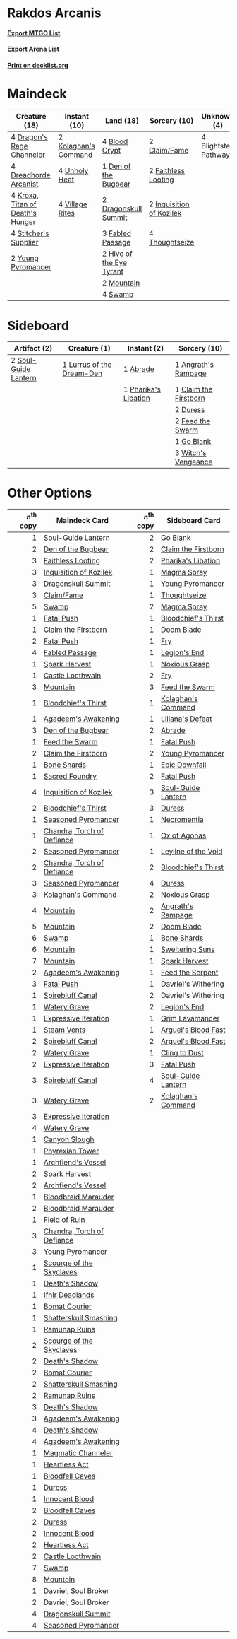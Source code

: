 # Rakdos Arcanis

#### [Export MTGO List](../collection/Rakdos%20Arcanis/Rakdos%20Arcanis.txt)
#### [Export Arena List](../collection/Rakdos%20Arcanis/Rakdos%20Arcanis_arena.txt)
#### [Print on decklist.org](http://decklist.org/?deckmain=4%09Blightstep%20Pathway%0A4%09Blood%20Crypt%0A2%09Claim/Fame%0A1%09Den%20of%20the%20Bugbear%0A4%09Dragon's%20Rage%20Channeler%0A2%09Dragonskull%20Summit%0A4%09Dreadhorde%20Arcanist%0A3%09Fabled%20Passage%0A2%09Faithless%20Looting%0A2%09Hive%20of%20the%20Eye%20Tyrant%0A2%09Inquisition%20of%20Kozilek%0A2%09Kolaghan's%20Command%0A4%09Kroxa,%20Titan%20of%20Death's%20Hunger%0A2%09Mountain%0A4%09Stitcher's%20Supplier%0A4%09Swamp%0A4%09Thoughtseize%0A4%09Unholy%20Heat%0A4%09Village%20Rites%0A2%09Young%20Pyromancer&deckside=1%09Abrade%0A1%09Angrath's%20Rampage%0A1%09Claim%20the%20Firstborn%0A2%09Duress%0A2%09Feed%20the%20Swarm%0A1%09Go%20Blank%0A1%09Lurrus%20of%20the%20Dream-Den%0A1%09Pharika's%20Libation%0A2%09Soul-Guide%20Lantern%0A3%09Witch's%20Vengeance)
# Maindeck

|                                               Creature (18)                                               |                                         Instant (10)                                          |                                             Land (18)                                             |                                           Sorcery (10)                                            |    Unknown (4)     |
|-----------------------------------------------------------------------------------------------------------|-----------------------------------------------------------------------------------------------|---------------------------------------------------------------------------------------------------|---------------------------------------------------------------------------------------------------|--------------------|
|4 [Dragon's Rage Channeler](http://gatherer.wizards.com/Pages/Card/Details.aspx?multiverseid=522197)       |2 [Kolaghan's Command](http://gatherer.wizards.com/Pages/Card/Details.aspx?multiverseid=394613)|4 [Blood Crypt](http://gatherer.wizards.com/Pages/Card/Details.aspx?multiverseid=97102)            |2 [Claim/Fame](http://gatherer.wizards.com/Pages/Card/Details.aspx?multiverseid=430839)            |4 Blightstep Pathway|
|4 [Dreadhorde Arcanist](http://gatherer.wizards.com/Pages/Card/Details.aspx?multiverseid=461052)           |4 [Unholy Heat](http://gatherer.wizards.com/Pages/Card/Details.aspx?multiverseid=522221)       |1 [Den of the Bugbear](http://gatherer.wizards.com/Pages/Card/Details.aspx?multiverseid=527541)    |2 [Faithless Looting](http://gatherer.wizards.com/Pages/Card/Details.aspx?multiverseid=389512)     |                    |
|4 [Kroxa, Titan of Death's Hunger](http://gatherer.wizards.com/Pages/Card/Details.aspx?multiverseid=476472)|4 [Village Rites](http://gatherer.wizards.com/Pages/Card/Details.aspx?multiverseid=485449)     |2 [Dragonskull Summit](http://gatherer.wizards.com/Pages/Card/Details.aspx?multiverseid=420909)    |2 [Inquisition of Kozilek](http://gatherer.wizards.com/Pages/Card/Details.aspx?multiverseid=416897)|                    |
|4 [Stitcher's Supplier](http://gatherer.wizards.com/Pages/Card/Details.aspx?multiverseid=447257)           |                                                                                               |3 [Fabled Passage](http://gatherer.wizards.com/Pages/Card/Details.aspx?multiverseid=473206)        |4 [Thoughtseize](http://gatherer.wizards.com/Pages/Card/Details.aspx?multiverseid=438676)          |                    |
|2 [Young Pyromancer](http://gatherer.wizards.com/Pages/Card/Details.aspx?multiverseid=426592)              |                                                                                               |2 [Hive of the Eye Tyrant](http://gatherer.wizards.com/Pages/Card/Details.aspx?multiverseid=527545)|                                                                                                   |                    |
|                                                                                                           |                                                                                               |2 [Mountain](http://gatherer.wizards.com/Pages/Card/Details.aspx?multiverseid=439859)              |                                                                                                   |                    |
|                                                                                                           |                                                                                               |4 [Swamp](http://gatherer.wizards.com/Pages/Card/Details.aspx?multiverseid=439858)                 |                                                                                                   |                    |


# Sideboard

|                                         Artifact (2)                                          |                                            Creature (1)                                            |                                          Instant (2)                                          |                                          Sorcery (10)                                          |
|-----------------------------------------------------------------------------------------------|----------------------------------------------------------------------------------------------------|-----------------------------------------------------------------------------------------------|------------------------------------------------------------------------------------------------|
|2 [Soul-Guide Lantern](http://gatherer.wizards.com/Pages/Card/Details.aspx?multiverseid=476488)|1 [Lurrus of the Dream-Den](http://gatherer.wizards.com/Pages/Card/Details.aspx?multiverseid=479746)|1 [Abrade](http://gatherer.wizards.com/Pages/Card/Details.aspx?multiverseid=430772)            |1 [Angrath's Rampage](http://gatherer.wizards.com/Pages/Card/Details.aspx?multiverseid=461112)  |
|                                                                                               |                                                                                                    |1 [Pharika's Libation](http://gatherer.wizards.com/Pages/Card/Details.aspx?multiverseid=476362)|1 [Claim the Firstborn](http://gatherer.wizards.com/Pages/Card/Details.aspx?multiverseid=473080)|
|                                                                                               |                                                                                                    |                                                                                               |2 [Duress](http://gatherer.wizards.com/Pages/Card/Details.aspx?multiverseid=14557)              |
|                                                                                               |                                                                                                    |                                                                                               |2 [Feed the Swarm](http://gatherer.wizards.com/Pages/Card/Details.aspx?multiverseid=491737)     |
|                                                                                               |                                                                                                    |                                                                                               |1 [Go Blank](http://gatherer.wizards.com/Pages/Card/Details.aspx?multiverseid=513549)           |
|                                                                                               |                                                                                                    |                                                                                               |3 [Witch's Vengeance](http://gatherer.wizards.com/Pages/Card/Details.aspx?multiverseid=473073)  |


# Other Options

|*n*<sup>th</sup> copy|                                            Maindeck Card                                            |*n*<sup>th</sup> copy|                                        Sideboard Card                                        |
|--------------------:|-----------------------------------------------------------------------------------------------------|--------------------:|----------------------------------------------------------------------------------------------|
|                    1|[Soul-Guide Lantern](http://gatherer.wizards.com/Pages/Card/Details.aspx?multiverseid=476488)        |                    2|[Go Blank](http://gatherer.wizards.com/Pages/Card/Details.aspx?multiverseid=513549)           |
|                    2|[Den of the Bugbear](http://gatherer.wizards.com/Pages/Card/Details.aspx?multiverseid=527541)        |                    2|[Claim the Firstborn](http://gatherer.wizards.com/Pages/Card/Details.aspx?multiverseid=473080)|
|                    3|[Faithless Looting](http://gatherer.wizards.com/Pages/Card/Details.aspx?multiverseid=389512)         |                    2|[Pharika's Libation](http://gatherer.wizards.com/Pages/Card/Details.aspx?multiverseid=476362) |
|                    3|[Inquisition of Kozilek](http://gatherer.wizards.com/Pages/Card/Details.aspx?multiverseid=416897)    |                    1|[Magma Spray](http://gatherer.wizards.com/Pages/Card/Details.aspx?multiverseid=426843)        |
|                    3|[Dragonskull Summit](http://gatherer.wizards.com/Pages/Card/Details.aspx?multiverseid=420909)        |                    1|[Young Pyromancer](http://gatherer.wizards.com/Pages/Card/Details.aspx?multiverseid=426592)   |
|                    3|[Claim/Fame](http://gatherer.wizards.com/Pages/Card/Details.aspx?multiverseid=430839)                |                    1|[Thoughtseize](http://gatherer.wizards.com/Pages/Card/Details.aspx?multiverseid=438676)       |
|                    5|[Swamp](http://gatherer.wizards.com/Pages/Card/Details.aspx?multiverseid=439858)                     |                    2|[Magma Spray](http://gatherer.wizards.com/Pages/Card/Details.aspx?multiverseid=426843)        |
|                    1|[Fatal Push](http://gatherer.wizards.com/Pages/Card/Details.aspx?multiverseid=423724)                |                    1|[Bloodchief's Thirst](http://gatherer.wizards.com/Pages/Card/Details.aspx?multiverseid=491729)|
|                    1|[Claim the Firstborn](http://gatherer.wizards.com/Pages/Card/Details.aspx?multiverseid=473080)       |                    1|[Doom Blade](http://gatherer.wizards.com/Pages/Card/Details.aspx?multiverseid=247322)         |
|                    2|[Fatal Push](http://gatherer.wizards.com/Pages/Card/Details.aspx?multiverseid=423724)                |                    1|[Fry](http://gatherer.wizards.com/Pages/Card/Details.aspx?multiverseid=466894)                |
|                    4|[Fabled Passage](http://gatherer.wizards.com/Pages/Card/Details.aspx?multiverseid=473206)            |                    1|[Legion's End](http://gatherer.wizards.com/Pages/Card/Details.aspx?multiverseid=466860)       |
|                    1|[Spark Harvest](http://gatherer.wizards.com/Pages/Card/Details.aspx?multiverseid=461032)             |                    1|[Noxious Grasp](http://gatherer.wizards.com/Pages/Card/Details.aspx?multiverseid=466864)      |
|                    1|[Castle Locthwain](http://gatherer.wizards.com/Pages/Card/Details.aspx?multiverseid=473203)          |                    2|[Fry](http://gatherer.wizards.com/Pages/Card/Details.aspx?multiverseid=466894)                |
|                    3|[Mountain](http://gatherer.wizards.com/Pages/Card/Details.aspx?multiverseid=439859)                  |                    3|[Feed the Swarm](http://gatherer.wizards.com/Pages/Card/Details.aspx?multiverseid=491737)     |
|                    1|[Bloodchief's Thirst](http://gatherer.wizards.com/Pages/Card/Details.aspx?multiverseid=491729)       |                    1|[Kolaghan's Command](http://gatherer.wizards.com/Pages/Card/Details.aspx?multiverseid=394613) |
|                    1|[Agadeem's Awakening](http://gatherer.wizards.com/Pages/Card/Details.aspx?multiverseid=491723)       |                    1|[Liliana's Defeat](http://gatherer.wizards.com/Pages/Card/Details.aspx?multiverseid=430757)   |
|                    3|[Den of the Bugbear](http://gatherer.wizards.com/Pages/Card/Details.aspx?multiverseid=527541)        |                    2|[Abrade](http://gatherer.wizards.com/Pages/Card/Details.aspx?multiverseid=430772)             |
|                    1|[Feed the Swarm](http://gatherer.wizards.com/Pages/Card/Details.aspx?multiverseid=491737)            |                    1|[Fatal Push](http://gatherer.wizards.com/Pages/Card/Details.aspx?multiverseid=423724)         |
|                    2|[Claim the Firstborn](http://gatherer.wizards.com/Pages/Card/Details.aspx?multiverseid=473080)       |                    2|[Young Pyromancer](http://gatherer.wizards.com/Pages/Card/Details.aspx?multiverseid=426592)   |
|                    1|[Bone Shards](http://gatherer.wizards.com/Pages/Card/Details.aspx?multiverseid=522152)               |                    1|[Epic Downfall](http://gatherer.wizards.com/Pages/Card/Details.aspx?multiverseid=473047)      |
|                    1|[Sacred Foundry](http://gatherer.wizards.com/Pages/Card/Details.aspx?multiverseid=405106)            |                    2|[Fatal Push](http://gatherer.wizards.com/Pages/Card/Details.aspx?multiverseid=423724)         |
|                    4|[Inquisition of Kozilek](http://gatherer.wizards.com/Pages/Card/Details.aspx?multiverseid=416897)    |                    3|[Soul-Guide Lantern](http://gatherer.wizards.com/Pages/Card/Details.aspx?multiverseid=476488) |
|                    2|[Bloodchief's Thirst](http://gatherer.wizards.com/Pages/Card/Details.aspx?multiverseid=491729)       |                    3|[Duress](http://gatherer.wizards.com/Pages/Card/Details.aspx?multiverseid=14557)              |
|                    1|[Seasoned Pyromancer](http://gatherer.wizards.com/Pages/Card/Details.aspx?multiverseid=464094)       |                    1|[Necromentia](http://gatherer.wizards.com/Pages/Card/Details.aspx?multiverseid=485439)        |
|                    1|[Chandra, Torch of Defiance](http://gatherer.wizards.com/Pages/Card/Details.aspx?multiverseid=417683)|                    1|[Ox of Agonas](http://gatherer.wizards.com/Pages/Card/Details.aspx?multiverseid=476398)       |
|                    2|[Seasoned Pyromancer](http://gatherer.wizards.com/Pages/Card/Details.aspx?multiverseid=464094)       |                    1|[Leyline of the Void](http://gatherer.wizards.com/Pages/Card/Details.aspx?multiverseid=107682)|
|                    2|[Chandra, Torch of Defiance](http://gatherer.wizards.com/Pages/Card/Details.aspx?multiverseid=417683)|                    2|[Bloodchief's Thirst](http://gatherer.wizards.com/Pages/Card/Details.aspx?multiverseid=491729)|
|                    3|[Seasoned Pyromancer](http://gatherer.wizards.com/Pages/Card/Details.aspx?multiverseid=464094)       |                    4|[Duress](http://gatherer.wizards.com/Pages/Card/Details.aspx?multiverseid=14557)              |
|                    3|[Kolaghan's Command](http://gatherer.wizards.com/Pages/Card/Details.aspx?multiverseid=394613)        |                    2|[Noxious Grasp](http://gatherer.wizards.com/Pages/Card/Details.aspx?multiverseid=466864)      |
|                    4|[Mountain](http://gatherer.wizards.com/Pages/Card/Details.aspx?multiverseid=439859)                  |                    2|[Angrath's Rampage](http://gatherer.wizards.com/Pages/Card/Details.aspx?multiverseid=461112)  |
|                    5|[Mountain](http://gatherer.wizards.com/Pages/Card/Details.aspx?multiverseid=439859)                  |                    2|[Doom Blade](http://gatherer.wizards.com/Pages/Card/Details.aspx?multiverseid=247322)         |
|                    6|[Swamp](http://gatherer.wizards.com/Pages/Card/Details.aspx?multiverseid=439858)                     |                    1|[Bone Shards](http://gatherer.wizards.com/Pages/Card/Details.aspx?multiverseid=522152)        |
|                    6|[Mountain](http://gatherer.wizards.com/Pages/Card/Details.aspx?multiverseid=439859)                  |                    1|[Sweltering Suns](http://gatherer.wizards.com/Pages/Card/Details.aspx?multiverseid=426851)    |
|                    7|[Mountain](http://gatherer.wizards.com/Pages/Card/Details.aspx?multiverseid=439859)                  |                    1|[Spark Harvest](http://gatherer.wizards.com/Pages/Card/Details.aspx?multiverseid=461032)      |
|                    2|[Agadeem's Awakening](http://gatherer.wizards.com/Pages/Card/Details.aspx?multiverseid=491723)       |                    1|[Feed the Serpent](http://gatherer.wizards.com/Pages/Card/Details.aspx?multiverseid=503704)   |
|                    3|[Fatal Push](http://gatherer.wizards.com/Pages/Card/Details.aspx?multiverseid=423724)                |                    1|Davriel's Withering                                                                           |
|                    1|[Spirebluff Canal](http://gatherer.wizards.com/Pages/Card/Details.aspx?multiverseid=417822)          |                    2|Davriel's Withering                                                                           |
|                    1|[Watery Grave](http://gatherer.wizards.com/Pages/Card/Details.aspx?multiverseid=405114)              |                    2|[Legion's End](http://gatherer.wizards.com/Pages/Card/Details.aspx?multiverseid=466860)       |
|                    1|[Expressive Iteration](http://gatherer.wizards.com/Pages/Card/Details.aspx?multiverseid=513678)      |                    1|[Grim Lavamancer](http://gatherer.wizards.com/Pages/Card/Details.aspx?multiverseid=430589)    |
|                    1|[Steam Vents](http://gatherer.wizards.com/Pages/Card/Details.aspx?multiverseid=405109)               |                    1|[Arguel's Blood Fast](http://gatherer.wizards.com/Pages/Card/Details.aspx?multiverseid=439316)|
|                    2|[Spirebluff Canal](http://gatherer.wizards.com/Pages/Card/Details.aspx?multiverseid=417822)          |                    2|[Arguel's Blood Fast](http://gatherer.wizards.com/Pages/Card/Details.aspx?multiverseid=439316)|
|                    2|[Watery Grave](http://gatherer.wizards.com/Pages/Card/Details.aspx?multiverseid=405114)              |                    1|[Cling to Dust](http://gatherer.wizards.com/Pages/Card/Details.aspx?multiverseid=476338)      |
|                    2|[Expressive Iteration](http://gatherer.wizards.com/Pages/Card/Details.aspx?multiverseid=513678)      |                    3|[Fatal Push](http://gatherer.wizards.com/Pages/Card/Details.aspx?multiverseid=423724)         |
|                    3|[Spirebluff Canal](http://gatherer.wizards.com/Pages/Card/Details.aspx?multiverseid=417822)          |                    4|[Soul-Guide Lantern](http://gatherer.wizards.com/Pages/Card/Details.aspx?multiverseid=476488) |
|                    3|[Watery Grave](http://gatherer.wizards.com/Pages/Card/Details.aspx?multiverseid=405114)              |                    2|[Kolaghan's Command](http://gatherer.wizards.com/Pages/Card/Details.aspx?multiverseid=394613) |
|                    3|[Expressive Iteration](http://gatherer.wizards.com/Pages/Card/Details.aspx?multiverseid=513678)      |                     |                                                                                              |
|                    4|[Watery Grave](http://gatherer.wizards.com/Pages/Card/Details.aspx?multiverseid=405114)              |                     |                                                                                              |
|                    1|[Canyon Slough](http://gatherer.wizards.com/Pages/Card/Details.aspx?multiverseid=426941)             |                     |                                                                                              |
|                    1|[Phyrexian Tower](http://gatherer.wizards.com/Pages/Card/Details.aspx?multiverseid=456844)           |                     |                                                                                              |
|                    1|[Archfiend's Vessel](http://gatherer.wizards.com/Pages/Card/Details.aspx?multiverseid=485411)        |                     |                                                                                              |
|                    2|[Spark Harvest](http://gatherer.wizards.com/Pages/Card/Details.aspx?multiverseid=461032)             |                     |                                                                                              |
|                    2|[Archfiend's Vessel](http://gatherer.wizards.com/Pages/Card/Details.aspx?multiverseid=485411)        |                     |                                                                                              |
|                    1|[Bloodbraid Marauder](http://gatherer.wizards.com/Pages/Card/Details.aspx?multiverseid=522192)       |                     |                                                                                              |
|                    2|[Bloodbraid Marauder](http://gatherer.wizards.com/Pages/Card/Details.aspx?multiverseid=522192)       |                     |                                                                                              |
|                    1|[Field of Ruin](http://gatherer.wizards.com/Pages/Card/Details.aspx?multiverseid=435415)             |                     |                                                                                              |
|                    3|[Chandra, Torch of Defiance](http://gatherer.wizards.com/Pages/Card/Details.aspx?multiverseid=417683)|                     |                                                                                              |
|                    3|[Young Pyromancer](http://gatherer.wizards.com/Pages/Card/Details.aspx?multiverseid=426592)          |                     |                                                                                              |
|                    1|[Scourge of the Skyclaves](http://gatherer.wizards.com/Pages/Card/Details.aspx?multiverseid=491760)  |                     |                                                                                              |
|                    1|[Death's Shadow](http://gatherer.wizards.com/Pages/Card/Details.aspx?multiverseid=425889)            |                     |                                                                                              |
|                    1|[Ifnir Deadlands](http://gatherer.wizards.com/Pages/Card/Details.aspx?multiverseid=430868)           |                     |                                                                                              |
|                    1|[Bomat Courier](http://gatherer.wizards.com/Pages/Card/Details.aspx?multiverseid=417772)             |                     |                                                                                              |
|                    1|[Shatterskull Smashing](http://gatherer.wizards.com/Pages/Card/Details.aspx?multiverseid=491802)     |                     |                                                                                              |
|                    1|[Ramunap Ruins](http://gatherer.wizards.com/Pages/Card/Details.aspx?multiverseid=430870)             |                     |                                                                                              |
|                    2|[Scourge of the Skyclaves](http://gatherer.wizards.com/Pages/Card/Details.aspx?multiverseid=491760)  |                     |                                                                                              |
|                    2|[Death's Shadow](http://gatherer.wizards.com/Pages/Card/Details.aspx?multiverseid=425889)            |                     |                                                                                              |
|                    2|[Bomat Courier](http://gatherer.wizards.com/Pages/Card/Details.aspx?multiverseid=417772)             |                     |                                                                                              |
|                    2|[Shatterskull Smashing](http://gatherer.wizards.com/Pages/Card/Details.aspx?multiverseid=491802)     |                     |                                                                                              |
|                    2|[Ramunap Ruins](http://gatherer.wizards.com/Pages/Card/Details.aspx?multiverseid=430870)             |                     |                                                                                              |
|                    3|[Death's Shadow](http://gatherer.wizards.com/Pages/Card/Details.aspx?multiverseid=425889)            |                     |                                                                                              |
|                    3|[Agadeem's Awakening](http://gatherer.wizards.com/Pages/Card/Details.aspx?multiverseid=491723)       |                     |                                                                                              |
|                    4|[Death's Shadow](http://gatherer.wizards.com/Pages/Card/Details.aspx?multiverseid=425889)            |                     |                                                                                              |
|                    4|[Agadeem's Awakening](http://gatherer.wizards.com/Pages/Card/Details.aspx?multiverseid=491723)       |                     |                                                                                              |
|                    1|[Magmatic Channeler](http://gatherer.wizards.com/Pages/Card/Details.aspx?multiverseid=491789)        |                     |                                                                                              |
|                    1|[Heartless Act](http://gatherer.wizards.com/Pages/Card/Details.aspx?multiverseid=479611)             |                     |                                                                                              |
|                    1|[Bloodfell Caves](http://gatherer.wizards.com/Pages/Card/Details.aspx?multiverseid=433168)           |                     |                                                                                              |
|                    1|[Duress](http://gatherer.wizards.com/Pages/Card/Details.aspx?multiverseid=14557)                     |                     |                                                                                              |
|                    1|[Innocent Blood](http://gatherer.wizards.com/Pages/Card/Details.aspx?multiverseid=417477)            |                     |                                                                                              |
|                    2|[Bloodfell Caves](http://gatherer.wizards.com/Pages/Card/Details.aspx?multiverseid=433168)           |                     |                                                                                              |
|                    2|[Duress](http://gatherer.wizards.com/Pages/Card/Details.aspx?multiverseid=14557)                     |                     |                                                                                              |
|                    2|[Innocent Blood](http://gatherer.wizards.com/Pages/Card/Details.aspx?multiverseid=417477)            |                     |                                                                                              |
|                    2|[Heartless Act](http://gatherer.wizards.com/Pages/Card/Details.aspx?multiverseid=479611)             |                     |                                                                                              |
|                    2|[Castle Locthwain](http://gatherer.wizards.com/Pages/Card/Details.aspx?multiverseid=473203)          |                     |                                                                                              |
|                    7|[Swamp](http://gatherer.wizards.com/Pages/Card/Details.aspx?multiverseid=439858)                     |                     |                                                                                              |
|                    8|[Mountain](http://gatherer.wizards.com/Pages/Card/Details.aspx?multiverseid=439859)                  |                     |                                                                                              |
|                    1|Davriel, Soul Broker                                                                                 |                     |                                                                                              |
|                    2|Davriel, Soul Broker                                                                                 |                     |                                                                                              |
|                    4|[Dragonskull Summit](http://gatherer.wizards.com/Pages/Card/Details.aspx?multiverseid=420909)        |                     |                                                                                              |
|                    4|[Seasoned Pyromancer](http://gatherer.wizards.com/Pages/Card/Details.aspx?multiverseid=464094)       |                     |                                                                                              |


